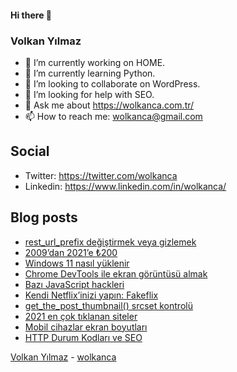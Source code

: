 #### Hi there 👋

### Volkan Yılmaz

- 🔭 I’m currently working on HOME.
- 🌱 I’m currently learning Python.
- 👯 I’m looking to collaborate on WordPress.
- 🤔 I’m looking for help with SEO.
- 💬 Ask me about https://wolkanca.com.tr/
- 📫 How to reach me: wolkanca@gmail.com

## Social
- Twitter: https://twitter.com/wolkanca
- Linkedin: https://www.linkedin.com/in/wolkanca/



## Blog posts
<!-- BLOG-POST-LIST:START -->
- [rest_url_prefix değiştirmek veya gizlemek](https://wolkanca.com.tr/rest_url_prefix-degistirmek-veya-gizlemek/)
- [2009’dan 2021’e ₺200](https://wolkanca.com.tr/2009dan-2021e-%e2%82%ba200/)
- [Windows 11 nasıl yüklenir](https://wolkanca.com.tr/windows-11-nasil-yuklenir/)
- [Chrome DevTools ile ekran görüntüsü almak](https://wolkanca.com.tr/chrome-devtools-ile-ekran-goruntusu-almak/)
- [Bazı JavaScript hackleri](https://wolkanca.com.tr/bazi-javascript-hackleri/)
- [Kendi Netflix’inizi yapın: Fakeflix](https://wolkanca.com.tr/kendi-netflixinizi-yapin-fakeflix/)
- [get_the_post_thumbnail() srcset kontrolü](https://wolkanca.com.tr/get_the_post_thumbnail-srcset-kontrolu/)
- [2021 en çok tıklanan siteler](https://wolkanca.com.tr/2021-en-cok-tiklanan-siteler/)
- [Mobil cihazlar ekran boyutları](https://wolkanca.com.tr/mobil-cihazlar-ekran-boyutlari/)
- [HTTP Durum Kodları ve SEO](https://wolkanca.com.tr/http-durum-kodlari-ve-seo/)
<!-- BLOG-POST-LIST:END -->


[Volkan Yılmaz](https://volkanyilmaz.com.tr/) - [wolkanca](https://wolkanca.com.tr/)
